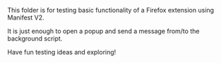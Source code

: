 This folder is for testing basic functionality of a Firefox extension using Manifest V2.

It is just enough to open a popup and send a message from/to the background script.

Have fun testing ideas and exploring!
